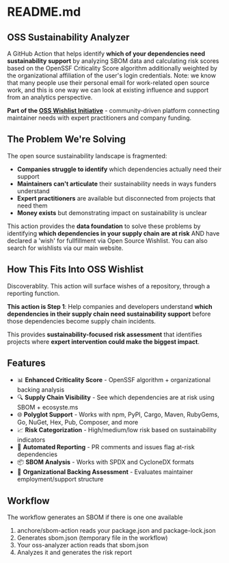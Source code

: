 # README.md

## OSS Sustainability Analyzer

A GitHub Action that helps identify **which of your dependencies need sustainability support** by analyzing SBOM data and calculating risk scores based on the OpenSSF Criticality Score algorithm additionally weighted by the organizational affiliation of the user's login credentials.  Note: we know that many people use their personal email for work-related open source work, and  this is one way we can look at existing influence and support from an analytics perspective.

**Part of the [OSS Wishlist Initiative](https://github.com/your-org/oss-wishlist)** -  community-driven platform connecting maintainer needs with expert practitioners and company funding.

## The Problem We're Solving

The open source sustainability landscape is fragmented:
- **Companies struggle to identify** which dependencies actually need their support
- **Maintainers can't articulate** their sustainability needs in ways funders understand
- **Expert practitioners** are available but disconnected from projects that need them
- **Money exists** but demonstrating impact on sustainability is unclear

This action provides the **data foundation** to solve these problems by identifying **which dependencies in your supply chain are at risk** AND have declared a 'wish' for fullfillment via Open Source Wishlist.  You can also search for wishlists via our  main website.

## How This Fits Into OSS Wishlist
Discoverablity.
This action will surface wishes of a repository, through a reporting function. 

**This action is Step 1**: Help companies and developers understand **which dependencies in their supply chain need sustainability support** before those dependencies become supply chain incidents.

This provides **sustainability-focused risk assessment** that identifies projects where **expert intervention could make the biggest impact**.

## Features

- 📊 **Enhanced Criticality Score** - OpenSSF algorithm + organizational backing analysis
- 🔍 **Supply Chain Visibility** - See which dependencies are at risk using SBOM + ecosyste.ms
- 🌐 **Polyglot Support** - Works with npm, PyPI, Cargo, Maven, RubyGems, Go, NuGet, Hex, Pub, Composer, and more
- 📈 **Risk Categorization** - High/medium/low risk based on sustainability indicators
- 💬 **Automated Reporting** - PR comments and issues flag at-risk dependencies
- 📦 **SBOM Analysis** - Works with SPDX and CycloneDX formats
- 🏢 **Organizational Backing Assessment** - Evaluates maintainer employment/support structure

## Workflow
The workflow generates an SBOM if there is one one available 

1. anchore/sbom-action reads your package.json and package-lock.json
2. Generates sbom.json (temporary file in the workflow)
3. Your oss-analyzer action reads that sbom.json
3. Analyzes it and generates the risk report


